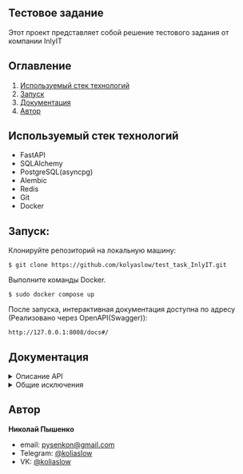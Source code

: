 ## Тестовое задание
Этот проект представляет собой решение тестового задания от компании InlyIT
## Оглавление

1. [Используемый стек технологий](#используемый-стек-технологий)
2. [Запуск](#запуск)
4. [Документация](#Документация)
5. [Автор](#автор)

## Используемый стек технологий
- FastAPI
- SQLAlchemy
- PostgreSQL(asyncpg)
- Alembic
- Redis
- Git
- Docker

## Запуск:
Клонируйте репозиторий на локальную машину:
```commandline
$ git clone https://github.com/kolyaslow/test_task_InlyIT.git
```
Выполните команды Docker.
```docker
$ sudo docker compose up
```
После запуска, интерактивная документация доступна по адресу
(Реализовано через OpenAPI(Swagger)):

```
http://127.0.0.1:8008/docs#/
```
## Документация


<details>

<summary>Описание API</summary>

  После запуска интерактивная документация доступна по адресу (Реализовано через OpenAPI(Swagger)):
  ```
  http://127.0.0.1:8008/docs#/
  ```
ВАЖНО: API доступно лишь аторизованным, незабаниним пользователям.
При использовании API другими пользователями вызывается исключение:
ошибка недоступности API см. [общие исключения](#общие_исключения).

Дотупные АPI:
- [Регистрация пользователя](#регистрация-пользователя)
- [Вход в систему](#вход-в-систему)
- [Выход из системы](#выход-из-системы)
- [Создание объявления](#создание-объявления)
- [Просмтор объявлений](#простмотр-объявлений)
- [Просомотр одного объявления](#простомтр-одного-объявления)
- [Удаление объявления](#удаление-объявления)
- [Назначить администратором](#назначить-администратором)
- [Удаление комментария](#удаление-комментария)
- [Создание комментария](#создание-комментария)


### Регистрация пользователя
- Описание: Регистрирует пользователя в системе.
- Метод: POST.
- Запрос:

```
/auth/register
```

- Параметры запроса:
<table>
  <tr>
    <th>Поле</th>
    <th>Тип</th>
    <th>Обязательный параметр</th>
    <th>Описание</th>
  </tr>
  <tr>
    <td>user_name</td>
    <td>string</td>
    <td>Да</td>
    <td>Имя пользователя</td>
  </tr>
  <tr>
    <td>password</td>
    <td>string</td>
    <td>Да</td>
    <td>Пароль</td>
  </tr>
</table>

- Тело ответа:
```json
{
  "user_name": "string", #имя указанное при регистрации
  "is_superuser": true, #пользователь-суперпользователь
  "is_banned": true   #показатель, забанин ли пользователь
}
```

- Ошибки:
<table>
  <tr>
    <th>Статус код</th>
    <th>Описание</th>
    <th>Возвращаемый ответ</th>
  </tr>
  <tr>
    <td>400</td>
    <td>Попытка повторной регистрации пользователя</td>
    <td>

```
{
  "detail": "REGISTER_USER_ALREADY_EXISTS"
}
```
</td>
  </tr>
</table>

### Вход в систему
- Описание: Вход в систему по имени и паролю.
- Метод: POST.
- Запрос:

```
/auth/login
```

- Параметры запроса:
<table>
  <tr>
    <th>Поле</th>
    <th>Тип</th>
    <th>Обязательный параметр</th>
    <th>Описание</th>
  </tr>
  <tr>
    <td>user_name</td>
    <td>string</td>
    <td>Да</td>
    <td>Имя пользователя</td>
  </tr>
  <tr>
    <td>password</td>
    <td>string</td>
    <td>Да</td>
    <td>Пароль</td>
  </tr>
</table>

- Тело ответа:
Возвращается cookies пример:
```json
  asdfsdf435fdsdf234fdsfw
```


- Ошибки:
<table>
  <tr>
    <th>Статус код</th>
    <th>Описание</th>
    <th>Возвращаемый ответ</th>
  </tr>
  <tr>
    <td>400</td>
    <td>Попытка повторной регистрации пользователя</td>
    <td>

```
{
  "detail": "REGISTER_USER_ALREADY_EXISTS"
}
```
</td>
  </tr>
</table>



### Выход из системы

- Описание: Выход из системы и удаление cookies.
- Запрос:
```
/profile/logout
```
- Параметры запроса: -
- Тело ответа:
```json
null
```

### Создание объявления

- Описание: запрос позволяет создать объявление.
- Метод: POST.
- Запрос:
```json
/announcement/create_announcement
```

- Параметры запроса:
<table>
  <tr>
    <th>Поле</th>
    <th>Тип</th>
    <th>Обязательный параметр</th>
    <th>Описание</th>
  </tr>
  <tr>
    <td>type</td>
    <td>string</td>
    <td>Да</td>
    <td>Тип объявления, доступны дишь:

- покупака
- продажа
</td>
  </tr>
  <tr>
    <td>description</td>
    <td>string</td>
    <td>Да</td>
    <td>Описание заказа</td>
  </tr>
  <tr>
    <td>rating</td>
    <td>int</td>
    <td>Нет</td>
    <td>рейтинг по пятибальной шкале, заполняется автоматически</td>
  </tr>
</table>

- Тело ответа:
```json
{
  "type": "продажа",
  "description": "string",
  "rating": 5,
  "id": 0, # id записи в БД
  "user_id": 0 # id пользователя, оставившего объявление
}
```


### Просмтор объявлений

- Описание: просмотр объявлений, других пользователей.
- Метод: GET.
- Запрос:
```json
/announcement/show_not_user_ads
```

- Параметры запроса:
<table>
  <tr>
    <th>Поле</th>
    <th>Тип</th>
    <th>Обязательный параметр</th>
    <th>Описание</th>
  </tr>
  <tr>
    <td>type</td>
    <td>string</td>
    <td>Нет</td>
    <td>
При указании типа, вернутся объявления только указанного типа, доступные значения:
- покупака
- продажа
По умолчанию None, тоесть вернуть ВСЕ объявления.
</td>
  </tr>
  <tr>
    <td>page</td>
    <td>int</td>
    <td>Нет</td>
    <td>

Указывает страницу пагинации, *значения должны быть больше 0*.
При указании недопутимого значения, выкидывается исключение:
ошибка валидации см. [общие исключения](#общие_исключения). *Значение по умолчанию 0.*
</td>
  </tr>
  <tr>
    <td>size</td>
    <td>int</td>
    <td>Нет</td>
    <td>

Количетво элемнтов выдаваемых за раз.
*Допустимые значения от 10 до 100*.
При указании недопутимого значения, выкидывается исключение:
ошибка валидации см. [общие исключения](#общие_исключения).
*Значение по умолчанию 10.*
</td>
  </tr>
</table>

- Тело ответа:
```json
[
  {
    "type": "продажа",
    "description": "string",
    "rating": 5,
    "id": 0, #id записи объявления в БД
    "user_id": 0 #id пользователя, разметившего объявление
  }
]
```

### Просомотр одного объявления
- Описание: запрос позволяет получить определенное объявление
- Метод: GET.

- Запрос:
```
/announcement/show_one_announcement_by_id/{id_announcement}
```

- Параметры запроса:
<table>
  <tr>
    <th>Поле</th>
    <th>Тип</th>
    <th>Обязательный параметр</th>
    <th>Описание</th>
  </tr>
  <tr>
    <td>id_announcement</td>
    <td>int</td>
    <td>Да</td>
    <td>id объявления</td>
  </tr>
</table>

- Тело ответа:
```json
{
  "type": "продажа",
  "description": "string",
  "rating": 5,
  "id": 0, #id записи объявления в БД
  "user_id": 0 # id пользователя, оставившего объявление
}
```

- Ошибки:
<table>
  <tr>
    <th>Статус код</th>
    <th>Описание</th>
    <th>Возвращаемый ответ</th>
  </tr>
  <tr>
    <td>404</td>
    <td>Попытка получить несуществующий заказ</td>
    <td>

```
{
  "detail": "Item by id not found "
}
```
</td>
  </tr>
</table>


### Удаление объявления

- Описание: удаление объявления, ри успешном удалении вернестся статус код 204.
- Метод: DELETE.
- Запрос:

```json
/admin/delete_comment/{id_comment}
```
- Параметры запроса:
<table>
  <tr>
    <th>Поле</th>
    <th>Тип</th>
    <th>Обязательный параметр</th>
    <th>Описание</th>
  </tr>
  <tr>
    <td>id_comment</td>
    <td>int</td>
    <td>Да</td>
    <td>id объявления</td>
  </tr>
</table>

- Тело ответа:

```json
none
```


### Назначить администратором

- Описание: назначить пользователя админитратором, при успешном назначении вернется статус код 200.
API доступно только администраторам,
При использовании API другими пользователями вызывается исключение:
ошибка недоступности API см. [общие исключения](#общие_исключения).
- Метод: PATCH.
- Запрос:
```
/admin/set_user_an_admin/{user_name_new_admin}
```
- Параметры запроса:
<table>
  <tr>
    <th>Поле</th>
    <th>Тип</th>
    <th>Обязательный параметр</th>
    <th>Описание</th>
  </tr>
  <tr>
    <td>user_name_new_admin</td>
    <td>int</td>
    <td>ДА</td>
    <td> Имя пользователя, которого назначают в админитстраторы
</td>
  </tr>
</table>

- Тело ответа:
```json
none
```

- Ошибки:
<table>
  <tr>
    <th>Статус код</th>
    <th>Описание</th>
    <th>Возвращаемый ответ</th>
  </tr>
  <tr>
    <td>404</td>
    <td>Попытка повторной регистрации пользователя</td>
    <td>

```
{
  "detail": "User not found"
}
```
</td>
  </tr>
</table>

### Удаление комментария

- Описание: удаление любого комментария, при успешном удалении, верносться статус код 204.
- Метод: DELETE.
- Запрос:
```
/admin/delete_comment/{id_comment}
```
<table>
  <tr>
    <th>Поле</th>
    <th>Тип</th>
    <th>Обязательный параметр</th>
    <th>Описание</th>
  </tr>
  <tr>
    <td>id_comment</td>
    <td>int</td>
    <td>ДА</td>
    <td> id комментария, который нужно удалить</td>
  </tr>
</table>

- Тело ответа:
```json
none
```

- Ошибки:
<table>
  <tr>
    <th>Статус код</th>
    <th>Описание</th>
    <th>Возвращаемый ответ</th>
  </tr>
  <tr>
    <td>404</td>
    <td>Попытка повторной регистрации пользователя</td>
    <td>

```
{
  "detail": "Item by id not found"
}
```
</td>
  </tr>
</table>


### Создание комментария
- Описание: создание коментария к заказу, коммментарий может быть ввиде отзыва ошибки или просто комментарий
- Метод: POST.
- Запрос:
```
/comment/create_comment/{announcement_id}
```
- Парметры запроса:
<table>
  <tr>
    <th>Поле</th>
    <th>Тип</th>
    <th>Обязательный параметр</th>
    <th>Описание</th>
  </tr>
  <tr>
    <td>type</td>
    <td>str</td>
    <td>Нет</td>
    <td> Тип комментария, соответсвующий следующим значения:

- отзыв
- жалоба
- коментарий

По умолчания значение type=коментарий, если при указании type=отзыв,
то в зависимотси от праметра score, будет пересчитано поле rating у объявления.

</td>
  </tr>

<tr>
    <td>id_announcement</td>
    <td>int</td>
    <td>Да</td>
    <td>id объявления, для которого оставляется комментарий</td>
  </tr>
<tr>
    <td>text</td>
    <td>str</td>
    <td>Да</td>
    <td>Текст объявления</td>
  </tr>
<tr>
    <td>score</td>
    <td>int</td>
    <td>Нет</td>
    <td>

Оценка объявления, по пятибальной шкале от 1 до 5.
При указании недопутимого значения, выкидывается исключение:
ошибка валидации см. [общие исключения](#общие_исключения). *Значение по умолчанию 5.*

</td>
  </tr>
</table>

- Тело ответа:
```json
none
```

- Ошибки:
<table>
  <tr>
    <th>Статус код</th>
    <th>Описание</th>
    <th>Возвращаемый ответ</th>
  </tr>
  <tr>
    <td>404</td>
    <td>Попытка написать комментарий, несуществующему объявлению</td>
    <td>

```
{
  "detail": "Item by id not found"
}
```
</td>
  </tr>
</table>
</details>

<details>

  <summary id="общие_исключения">Общие исключения</summary>

<table>
  <tr>
    <th>Статус код</th>
    <th>Описание</th>
    <th>Возвращаемый ответ</th>
  </tr>
  <tr>
    <td>422</td>
    <td>Ошибка валидации входных данных</td>
    <td>

```json
{
  "detail": [
    {
      "loc": [
        "string",
        0
      ],
      "msg": "string",
      "type": "string"
    }
  ]
}
```
</td>
  </tr>


  <tr>
    <td>401</td>
    <td>Возникает при попытки получить доступ к недостуцпным API</td>
    <td>

```json
{
  "detail": "Unauthorized"
}
```
</td>
  </tr>
</table>
</details>



## Автор
**Николай Пышенко**
- email: pysenkon@gmail.com
- Telegram: [@koliaslow](https://t.me/koliaslow)
- VK: [@koliaslow](https://vk.com/koliaslow)
